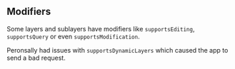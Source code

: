 ## Modifiers

Some layers and sublayers have modifiers like `supportsEditing`, `supportsQuery` or even `supportsModification`. 

Peronsally had issues with `supportsDynamicLayers` which caused the app to send a bad request. 